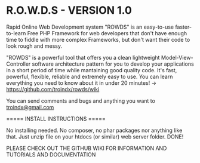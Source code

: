 R.O.W.D.S - VERSION 1.0
=====

Rapid Online Web Development system "ROWDS" is an easy-to-use faster-to-learn Free PHP Framework for web developers that don't have enough time to fiddle with more complex Frameworks, but don't want their code to look rough and messy.

"ROWDS" is a powerful tool that offers you a clean lightweight Model-View-Controller software architecture pattern for you to develop your applications in a short period of time while mantaining good quality code. It's fast, powerful, flexible, reliable and extremely easy to use. You can learn everything you need to know about it in under 20 minutes! -> https://github.com/troindx/rowds/wiki

You can send comments and bugs and anything you want to troindx@gmail.com

===== INSTALL INSTRUCTIONS =====

No installing needed. No composer, no phar packages nor anything like that. Just unzip file on your htdocs (or similar) web server folder.
DONE!

PLEASE CHECK OUT THE GITHUB WIKI FOR INFORMATION AND TUTORIALS AND DOCUMENTATION
